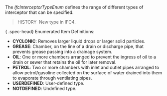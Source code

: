 ﻿The _IfcInterceptorTypeEnum_ defines the range of different types of interceptor that can be specified.

> HISTORY&nbsp; New type in IFC4.

{ .spec-head}
Enumerated Item Definitions:

* **CYCLONIC**: Removes larger liquid drops or larger solid particles.
* **GREASE**: Chamber, on the line of a drain or discharge pipe, that prevents grease passing into a drainage system.
* **OIL**: One or more chambers arranged to prevent the ingress of oil to a drain or sewer that retains the oil for later removal.
* **PETROL**: Two or more chambers with inlet and outlet pipes arranged to allow petrol/gasoline collected on the surface of water drained into them to evaporate through ventilating pipes.
* **USERDEFINED**: User-defined type.
* **NOTDEFINED**: Undefined type.